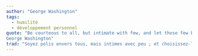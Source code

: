 ```yaml
---
author: "George Washington"
tags:
  - humilité
  - développement personnel
quote: "Be courteous to all, but intimate with few, and let those few be well tried before you give them your confidence.
George Washington"
trad: "Soyez polis envers tous, mais intimes avec peu ; et choisissez-les bien avant de leur faire confiance."
---
```

